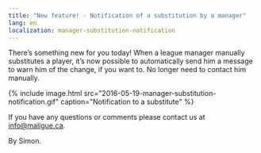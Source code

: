 ```yaml
---
title: "New feature! - Notification of a substitution by a manager"
lang: en
localization: manager-substitution-notification
---
```

There’s something new for you today! When a league manager manually substitutes a player, it’s now possible to automatically send him a message to warn him of the change, if you want to. No longer need to contact him manually.

{% include image.html src="2016-05-19-manager-substitution-notification.gif" caption="Notification to a substitute" %}

If you have any questions or comments please contact us at [info@maligue.ca](mailto:info@maligue.ca).

By Simon.
